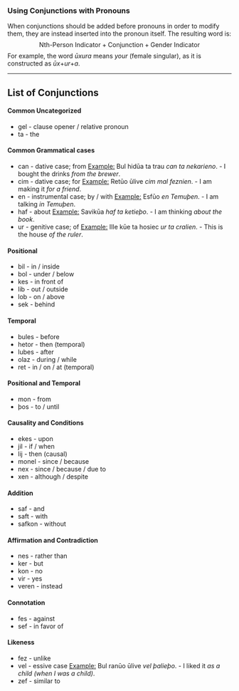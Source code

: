 ### Using Conjunctions with Pronouns

When conjunctions should be added before pronouns in order to modify them, they are instead inserted into the pronoun itself. The resulting word is:
$$\text{Nth-Person Indicator}+\text{Conjunction}+\text{Gender Indicator}$$
For example, the word *ūxura* means *your* (female singular), as it is constructed as *ūx*+*ur*+*a*.
- - -
## List of Conjunctions
#### Common Uncategorized
* gel - clause opener / relative pronoun
* ta - the
#### Common Grammatical cases
* can - dative case; from
	<u>Example:</u> Bul hidūa ta trau *can ta nekarieno*. - I bought the drinks *from the brewer*.
* cim - dative case; for
	<u>Example:</u> Retūo ūlive *cim mal feznien*. - I am making it *for a friend*.
* en - instrumental case; by / with
	<u>Example:</u> Esfūo *en Temuþen*. - I am talking *in Temuþen*.
* haf - about
	<u>Example:</u> Savikūa *haf ta ketieþo*. - I am thinking *about the book*.
* ur - genitive case; of
	<u>Example:</u> IIle kūe ta hosiec *ur ta cralien*. - This is the house *of the ruler*.
#### Positional
* bil - in / inside
* bol - under / below
* kes - in front of
* lib - out / outside
* lob - on / above
* sek - behind
#### Temporal
* bules - before
* hetor - then (temporal)
* lubes - after
* olaz - during / while
* ret - in / on / at (temporal)
#### Positional and Temporal
* mon - from
* þos - to / until
#### Causality and Conditions
* ekes - upon
* jil - if / when
* lij - then (causal)
* monel - since / because
* nex - since / because / due to
* xen - although / despite
#### Addition
* saf - and
* saft - with
* safkon - without
#### Affirmation and Contradiction
- nes - rather than
- ker - but
- kon - no
- vir - yes
- veren - instead
#### Connotation
* fes - against
* sef - in favor of
#### Likeness
* fez - unlike
* vel - essive case
	<u>Example:</u> Bul ranūo ūlive *vel þalieþo*. - I liked it *as a child (when I was a child)*.
* zef - similar to